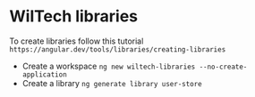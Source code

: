 # WilTech libraries


To create libraries follow this tutorial
`https://angular.dev/tools/libraries/creating-libraries`


* Create a workspace `ng new wiltech-libraries --no-create-application`
* Create a library `ng generate library user-store`

